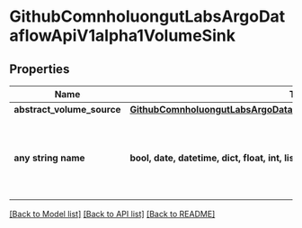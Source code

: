 # GithubComnholuongutLabsArgoDataflowApiV1alpha1VolumeSink


## Properties
Name | Type | Description | Notes
------------ | ------------- | ------------- | -------------
**abstract_volume_source** | [**GithubComnholuongutLabsArgoDataflowApiV1alpha1AbstractVolumeSource**](GithubComnholuongutLabsArgoDataflowApiV1alpha1AbstractVolumeSource.md) |  | [optional] 
**any string name** | **bool, date, datetime, dict, float, int, list, str, none_type** | any string name can be used but the value must be the correct type | [optional]

[[Back to Model list]](../README.md#documentation-for-models) [[Back to API list]](../README.md#documentation-for-api-endpoints) [[Back to README]](../README.md)


